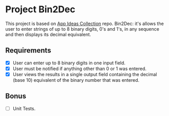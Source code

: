 # Project Bin2Dec

This project is based on [App Ideas Collection](https://github.com/florinpop17/app-ideas) repo. Bin2Dec: it's  allows the user to enter strings of up to 8 binary digits, 0's and 1's, in any sequence and then displays its decimal equivalent.

## Requirements

- [x] User can enter up to 8 binary digits in one input field.
- [x] User must be notified if anything other than 0 or 1 was entered.
- [x] User views the results in a single output field containing the decimal (base 10) equivalent of the binary number that was entered.

## Bonus
-  [ ] Unit Tests.